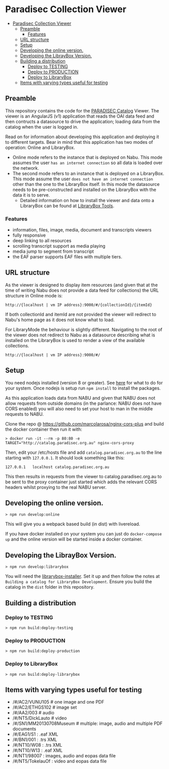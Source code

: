 # Paradisec Collection Viewer

<!-- TOC depthFrom:2 depthTo:6 withLinks:1 updateOnSave:1 orderedList:0 -->

- [Paradisec Collection Viewer](#paradisec-collection-viewer)
  - [Preamble](#preamble)
    - [Features](#features)
  - [URL structure](#url-structure)
  - [Setup](#setup)
  - [Developing the online version.](#developing-the-online-version)
  - [Developing the LibrayBox Version.](#developing-the-libraybox-version)
  - [Building a distribution](#building-a-distribution)
    - [Deploy to TESTING](#deploy-to-testing)
    - [Deploy to PRODUCTION](#deploy-to-production)
    - [Deploy to LibraryBox](#deploy-to-librarybox)
  - [Items with varying types useful for testing](#items-with-varying-types-useful-for-testing)

<!-- /TOC -->

## Preamble

This repository contains the code for the [PARADISEC Catalog](https://github.com/nabu-catalog/nabu) Viewer. The viewer is
an AngularJS (v1) application that reads the OAI data feed and then contructs
a datasource to drive the application; loading data from the catalog when
the user is logged in.

Read on for information about developing this application and deploying it
to different targets. Bear in mind that this application has two modes of
operation: Online and LibraryBox.

-   Online mode refers to the instance that is deployed on Nabu. This mode assumes the user `has an internet connection` so all data is loaded over
    the network.
-   The second mode refers to an instance that is deployed on a LibraryBox. This mode assume the user `does not have an internet connection` other than the one to the LibraryBox itself. In this mode the datasource needs to be pre-constructed and installed on the LibraryBox with the data it is to serve.
    -   Detailed information on how to install the viewer and data onto a LibraryBox can be found at [LibraryBox Tools](librarybox-tools/README.md).

### Features

-   information, files, image, media, document and transcripts viewers
-   fully responsive
-   deep linking to all resources
-   scrolling transcript support as media playing
-   media jump to segment from transcript
-   the EAF parser supports EAF files with multiple tiers.

## URL structure

As the viewer is designed to display item resources (and given that at the
time of writing Nabu does not provide a data feed for collections) the URL
structure in Online mode is:

```
http://{localhost | vm IP address}:9000/#/{collectionId}/{itemId}
```

If both collectionId and itemId are not provided the viewer will redirect
to Nabu's home page as it does not know what to load.

For LibraryMode the behaviour is slightly different. Navigating to the root
of the viewer does not redirect to Nabu as a datasource describing what is
installed on the LibraryBox is used to render a view of the available
collections.

```
http://{localhost | vm IP address}:9000/#/
```

## Setup

You need nodejs installed (version 8 or greater). See [here](https://nodejs.org/en/download/) for what to do for your
system. Once nodejs is setup run `npm install` to install the packages.

As this application loads data from NABU and given that NABU does not allow requests from outside domains (in
the parlance: NABU does not have CORS enabled) you will also need to set your host to man in the middle requests
to NABU.

Clone the repo @ https://github.com/marcolarosa/nginx-cors-plus and build the docker container then run it with:

```
> docker run -it --rm -p 80:80 -e TARGET="http://catalog.paradisec.org.au" nginx-cors-proxy
```

Then, edit your /etc/hosts file and add `catalog.paradisec.org.au` to the line starting with `127.0.0.1`. It should
look something like this:

```
127.0.0.1	localhost catalog.paradisec.org.au
```

This then results in requests from the viewer to catalog.paradisec.org.au to be sent to the proxy container just started
which adds the relevant CORS headers whilst proxying to the real NABU server.

## Developing the online version.

```
> npm run develop:online
```

This will give you a webpack based build (in dist) with livereload.

If you have docker installed on your system you can just do `docker-compose up` and the online version will be started
inside a docker container.

## Developing the LibrayBox Version.

```
> npm run develop:librarybox
```

You will need the [librarybox-installer](https://github.com/marcolarosa/pdsc-librarybox-installer). Set it up and then follow the notes at `Building a catalog for LibraryBox Development`. Ensure you build the
catalog in the `dist` folder in this repository.

## Building a distribution

### Deploy to TESTING

```
> npm run build:deploy-testing
```

### Deploy to PRODUCTION

```
> npm run build:deploy-production
```

### Deploy to LibraryBox

```
> npm run build:deploy-librarybox
```

## Items with varying types useful for testing

-   /#/AC2/VUNU105 # one image and one PDF
-   /#/AC2/ETHGS102 # image set
-   /#/AA2/003 # audio
-   /#/NT5/DickLauto # video
-   /#/SN1/MM20130708Museum # multiple: image, audio and multiple PDF documents
-   /#/EAG1/S1 : .eaf XML
-   /#/BN1/001 : .trs XML
-   /#/NT10/W08 : .trs XML
-   /#/NT10/W13 : .eaf XML
-   /#/NT1/98007 : images, audio and eopas data file
-   /#/NT5/TokelauOf : video and eopas data file
